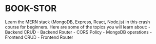 # BOOK-STOR
Learn the MERN stack (MongoDB, Express, React, Node.js) in this crash course for beginners. Here are some of the topics you will learn about: - Backend CRUD - Backend Router - CORS Policy - MongoDB operations - Frontend CRUD  - Frontend Router 
